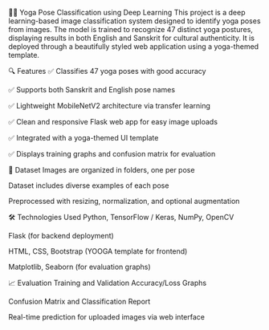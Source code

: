 🧘‍♀️ Yoga Pose Classification using Deep Learning
This project is a deep learning-based image classification system designed to identify yoga poses from images. The model is trained to recognize 47 distinct yoga postures, displaying results in both English and Sanskrit for cultural authenticity. It is deployed through a beautifully styled web application using a yoga-themed template.

🔍 Features
✅ Classifies 47 yoga poses with good accuracy

✅ Supports both Sanskrit and English pose names

✅ Lightweight MobileNetV2 architecture via transfer learning

✅ Clean and responsive Flask web app for easy image uploads

✅ Integrated with a yoga-themed UI template

✅ Displays training graphs and confusion matrix for evaluation

📁 Dataset
Images are organized in folders, one per pose

Dataset includes diverse examples of each pose

Preprocessed with resizing, normalization, and optional augmentation

🛠️ Technologies Used
Python, TensorFlow / Keras, NumPy, OpenCV

Flask (for backend deployment)

HTML, CSS, Bootstrap (YOOGA template for frontend)

Matplotlib, Seaborn (for evaluation graphs)

📈 Evaluation
Training and Validation Accuracy/Loss Graphs

Confusion Matrix and Classification Report

Real-time prediction for uploaded images via web interface
